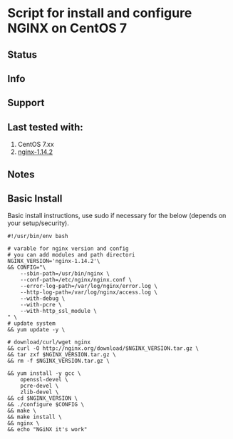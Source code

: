 # Script for install and configure NGINX on CentOS 7

## Status

## Info

## Support

## Last tested with:

1. CentOS 7.xx
2. [nginx-1.14.2](http://nginx.org/download/nginx-1.14.2.tar.gz)

## Notes ##

## Basic Install ##
Basic install instructions, use sudo if necessary for the below (depends on your setup/security).

	#!/usr/bin/env bash

	# varable for nginx version and config
	# you can add modules and path directori
	NGINX_VERSION='nginx-1.14.2'\
	&& CONFIG="\
		--sbin-path=/usr/bin/nginx \
		--conf-path=/etc/nginx/nginx.conf \
		--error-log-path=/var/log/nginx/error.log \
		--http-log-path=/var/log/nginx/access.log \
		--with-debug \
		--with-pcre \
		--with-http_ssl_module \
	" \
	# update system
	&& yum update -y \

	# download/curl/wget nginx
	&& curl -O http://nginx.org/download/$NGINX_VERSION.tar.gz \
	&& tar zxf $NGINX_VERSION.tar.gz \
	&& rm -f $NGINX_VERSION.tar.gz \

	&& yum install -y gcc \
		openssl-devel \
		pcre-devel \
		zlib-devel \
	&& cd $NGINX_VERSION \
	&& ./configure $CONFIG \
	&& make \
	&& make install \
	&& nginx \
	&& echo "NGiNX it's work"